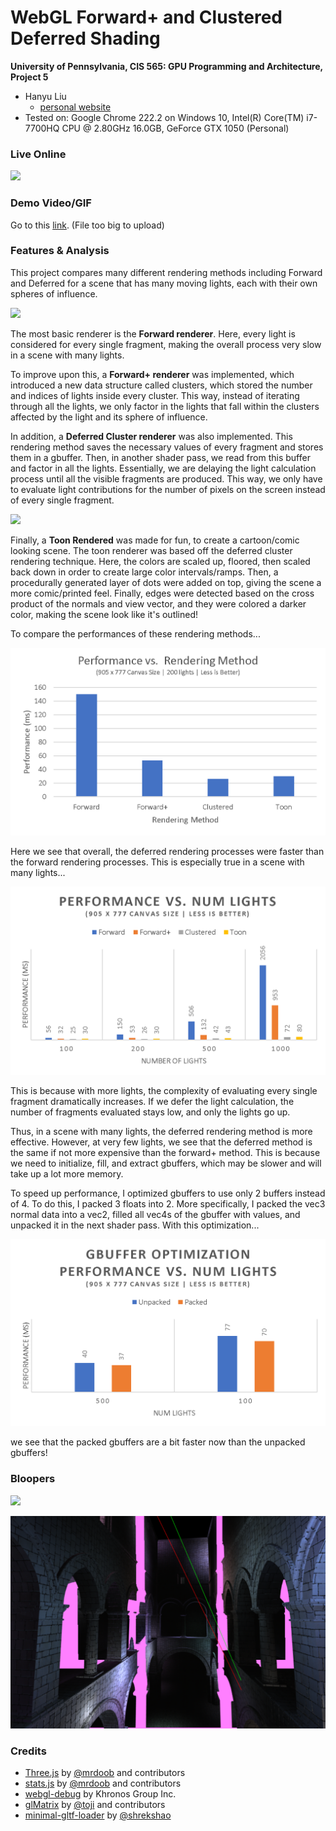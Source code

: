 WebGL Forward+ and Clustered Deferred Shading
======================

**University of Pennsylvania, CIS 565: GPU Programming and Architecture, Project 5**

* Hanyu Liu
  - [personal website](http://liuhanyu.net/) 
* Tested on: Google Chrome 222.2 on Windows 10, Intel(R) Core(TM) i7-7700HQ CPU @ 2.80GHz 16.0GB, GeForce GTX 1050 (Personal)

### Live Online

[![](img/toon.gif)](https://helenl9098.github.io/Project5-WebGL-Forward-Plus-and-Clustered-Deferred/)

### Demo Video/GIF

Go to this [link](https://drive.google.com/file/d/1nAsBnDjN-ts7UiXzlpAYl7AWSopCxcTp/view?usp=sharing). (File too big to upload)


### Features & Analysis

This project compares many different rendering methods including Forward and Deferred for a scene that has many moving lights, each with their own spheres of influence. 

![](img/cluster.png)

The most basic renderer is the **Forward renderer**. Here, every light is considered for every single fragment, making the overall process very slow in a scene with many lights. 

To improve upon this, a **Forward+ renderer** was implemented, which introduced a new data structure called clusters, which stored the number and indices of lights inside every cluster. This way, instead of iterating through all the lights, we only factor in the lights that fall within the clusters affected by the light and its sphere of influence. 

In addition, a **Deferred Cluster renderer** was also implemented. This rendering method saves the necessary values of every fragment and stores them in a gbuffer. Then, in another shader pass, we read from this buffer and factor in all the lights. Essentially, we are delaying the light calculation process until all the visible fragments are produced. This way, we only have to evaluate light contributions for the number of pixels on the screen instead of every single fragment. 

![](img/toonpic.png)

Finally, a **Toon Rendered** was made for fun, to create a cartoon/comic looking scene. The toon renderer was based off the deferred cluster rendering technique. Here, the colors are scaled up, floored, then scaled back down in order to create large color intervals/ramps. Then, a procedurally generated layer of dots were added on top, giving the scene a more comic/printed feel. Finally, edges were detected based on the cross product of the normals and view vector, and they were colored a darker color, making the scene look like it's outlined!

To compare the performances of these rendering methods...

![](img/graph1.png)

Here we see that overall, the deferred rendering processes were faster than the forward rendering processes. This is especially true in a scene with many lights...

![](img/graph2.png)

This is because with more lights, the complexity of evaluating every single fragment dramatically increases. If we defer the light calculation, the number of fragments evaluated stays low, and only the lights go up. 

Thus, in a scene with many lights, the deferred rendering method is more effective. However, at very few lights, we see that the deferred method is the same if not more expensive than the forward+ method. This is because we need to initialize, fill, and extract gbuffers, which may be slower and will take up a lot more memory.

To speed up performance, I optimized gbuffers to use only 2 buffers instead of 4. To do this, I packed 3 floats into 2. More specifically, I packed the vec3 normal data into a vec2, filled all vec4s of the gbuffer with values, and unpacked it in the next shader pass. With this optimization...

![](img/graph3.png)

we see that the packed gbuffers are a bit faster now than the unpacked gbuffers!

### Bloopers

![](img/blooper.png)



![](img/blooper2.png)


### Credits

* [Three.js](https://github.com/mrdoob/three.js) by [@mrdoob](https://github.com/mrdoob) and contributors
* [stats.js](https://github.com/mrdoob/stats.js) by [@mrdoob](https://github.com/mrdoob) and contributors
* [webgl-debug](https://github.com/KhronosGroup/WebGLDeveloperTools) by Khronos Group Inc.
* [glMatrix](https://github.com/toji/gl-matrix) by [@toji](https://github.com/toji) and contributors
* [minimal-gltf-loader](https://github.com/shrekshao/minimal-gltf-loader) by [@shrekshao](https://github.com/shrekshao)
